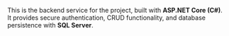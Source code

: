 This is the backend service for the project, built with **ASP.NET Core (C#)**.  
It provides secure authentication, CRUD functionality, and database persistence with **SQL Server**.
